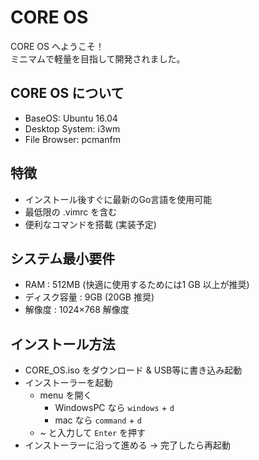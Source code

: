 # CORE OS
CORE OS へようこそ！  
ミニマムで軽量を目指して開発されました。  

## CORE OS について
- BaseOS: Ubuntu 16.04
- Desktop System: i3wm
- File Browser: pcmanfm


## 特徴
- インストール後すぐに最新のGo言語を使用可能
- 最低限の .vimrc を含む
- 便利なコマンドを搭載 (実装予定)


## システム最小要件 
- RAM : 512MB (快適に使用するためには1 GB 以上が推奨) 
- ディスク容量 : 9GB (20GB 推奨) 
- 解像度 : 1024×768 解像度


## インストール方法
- CORE_OS.iso をダウンロード & USB等に書き込み起動
- インストーラーを起動
  - menu を開く 
    - WindowsPC なら <code>windows</code> + <code>d</code> 
    - mac なら <code>command</code> + <code>d</code>
  - ~ と入力して <code>Enter</code> を押す
- インストーラーに沿って進める -> 完了したら再起動
